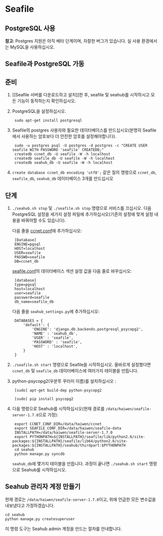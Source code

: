 # Seafile
## PostgreSQL 사용

**참고**: Postgres 지원은 아직 베타 단계이며, 자잘한 버그가 있습니다. 실 사용 환경에서는 MySQL을 사용하십시오.

## Seafile과 PostgreSQL 가동

## 준비

1. [[Seafile 서버를 다운로드하고 설치]]한 후, seafile 및 seahub를 시작하시고 모든 기능이 동작하는지 확인하십시오.

2. PostgreSQL을 설정하십시오.

        sudo apt-get install postgresql

3. Seafile의 postgres 사용자와 필요한 데이터베이스를 만드십시오(분명히 Seafile에서 사용하는 암호보다 더 안전한 암호를 설정해야합니다).

        sudo -u postgres psql -U postgres -d postgres -c "CREATE USER seafile WITH PASSWORD 'seafile' CREATEDB;"
        createdb ccnet_db -U seafile -W -h localhost
        createdb seafile_db -U seafile -W -h localhost
        createdb seahub_db -U seafile -W -h localhost

3. ``create database ccnet_db encoding 'utf8';`` 같은 질의 명령으로  `ccnet_db`, `seafile_db`, `seahub_db` 데이터베이스 3개를 만드십시오

## 단계

1. `./seahub.sh stop` 및 `./seafile.sh stop` 명령으로 서비스를 끄십시오. 다음 PostgreSQL 설정을 세가지 설정 파일에 추가하십시오(기존의 설정에 맞게 설정 내용을 바꿔야할 수도 있습니다).

    다음 줄을 [ccnet.conf](../config/ccnet-conf.md)에 추가하십시오:

        [Database]
        ENGINE=pgsql
        HOST=localhost
        USER=seafile
        PASSWD=seafile
        DB=ccnet_db

    [seafile.conf](../config/seafile-conf.md)의 데이터베이스 섹션 설정 값을 다음 줄로 바꾸십시오:

        [database]
        type=pgsql
        host=localhost
        user=seafile
        password=seafile
        db_name=seafile_db

    다음 줄을 `seahub_settings.py`에 추가하십시오:

        DATABASES = {
            'default': {
                'ENGINE': 'django.db.backends.postgresql_psycopg2',
                'NAME' : 'seahub_db',
                'USER' : 'seafile',
                'PASSWORD' : 'seafile',
                'HOST' : 'localhost',
            }
        }

2. `./seafile.sh start` 명령으로 Seafile을 시작하십시오. 올바르게 설정했다면 `ccnet_db` 및 `seafile_db` 데이터베이스에 여러가지 테이블을 만듭니다.

3. python-psycopg2(우분투 꾸러미 이름)를 설치하십시오 :

        [sudo] apt-get build-dep python-psycopg2

        [sudo] pip install psycopg2

4. 다음 명령으로 Seahub를 시작하십시오(현재 경로를 `/data/haiwen/seafile-server-1.7.0`으로 가정):

        export CCNET_CONF_DIR=/data/haiwen/ccnet
        export SEAFILE_CONF_DIR=/data/haiwen/seafile-data
        INSTALLPATH=/data/haiwen/seafile-server-1.7.0
        export PYTHONPATH=${INSTALLPATH}/seafile/lib/python2.6/site-packages:${INSTALLPATH}/seafile/lib64/python2.6/site-packages:${INSTALLPATH}/seahub/thirdpart:$PYTHONPATH
        cd seahub
        python manage.py syncdb

    `seahub_db`에 몇가지 테이블을 만듭니다. 과정이 끝나면 `./seahub.sh start` 명령으로 Seahub를 시작하십시오.

## Seahub 관리자 계정 만들기

현재 경로는 `/data/haiwen/seafile-server-1.7.0`이고, 위에 언급한 모든 변수값을 내보냈다고 가정하겠습니다.

    cd seahub
    python manage.py createsuperuser

이 명령 도구는 Seahub admin 계정을 만드는 절차를 안내합니다.

